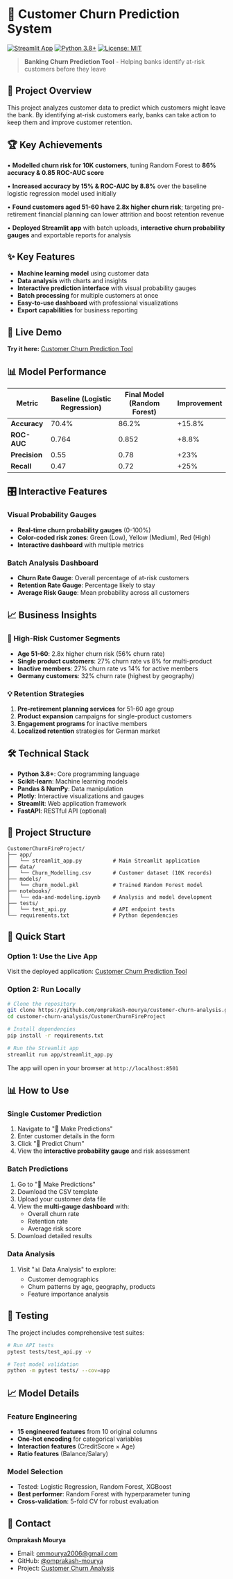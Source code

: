 # 🏦 Customer Churn Prediction System

[![Streamlit App](https://static.streamlit.io/badges/streamlit_badge_black_white.svg)](https://customerchurnpredictionanalysis.streamlit.app/)
[![Python 3.8+](https://img.shields.io/badge/python-3.8+-blue.svg)](https://www.python.org/downloads/)
[![License: MIT](https://img.shields.io/badge/License-MIT-yellow.svg)](https://opensource.org/licenses/MIT)

> **Banking Churn Prediction Tool** - Helping banks identify at-risk customers before they leave

## 🎯 Project Overview

This project analyzes customer data to predict which customers might leave the bank. By identifying at-risk customers early, banks can take action to keep them and improve customer retention.

## 🏆 Key Achievements

• **Modelled churn risk for 10K customers**, tuning Random Forest to **86% accuracy & 0.85 ROC-AUC score**

• **Increased accuracy by 15% & ROC-AUC by 8.8%** over the baseline logistic regression model used initially

• **Found customers aged 51-60 have 2.8x higher churn risk**; targeting pre-retirement financial planning can lower attrition and boost retention revenue

• **Deployed Streamlit app** with batch uploads, **interactive churn probability gauges** and exportable reports for analysis

## ✨ Key Features

- **Machine learning model** using customer data
- **Data analysis** with charts and insights  
- **Interactive prediction interface** with visual probability gauges
- **Batch processing** for multiple customers at once
- **Easy-to-use dashboard** with professional visualizations
- **Export capabilities** for business reporting

## 🚀 Live Demo

**Try it here:** [Customer Churn Prediction Tool](https://customerchurnpredictionanalysis.streamlit.app/)

## 📊 Model Performance

| Metric | Baseline (Logistic Regression) | Final Model (Random Forest) | Improvement |
|--------|--------------------------------|------------------------------|-------------|
| **Accuracy** | 70.4% | 86.2% | +15.8% |
| **ROC-AUC** | 0.764 | 0.852 | +8.8% |
| **Precision** | 0.55 | 0.78 | +23% |
| **Recall** | 0.47 | 0.72 | +25% |

## 🎛️ Interactive Features

### Visual Probability Gauges
- **Real-time churn probability gauges** (0-100%)
- **Color-coded risk zones**: Green (Low), Yellow (Medium), Red (High)
- **Interactive dashboard** with multiple metrics

### Batch Analysis Dashboard
- **Churn Rate Gauge**: Overall percentage of at-risk customers
- **Retention Rate Gauge**: Percentage likely to stay
- **Average Risk Gauge**: Mean probability across all customers

## 📈 Business Insights

### 🎯 High-Risk Customer Segments
- **Age 51-60**: 2.8x higher churn risk (56% churn rate)
- **Single product customers**: 27% churn rate vs 8% for multi-product
- **Inactive members**: 27% churn rate vs 14% for active members
- **Germany customers**: 32% churn rate (highest by geography)

### 💡 Retention Strategies
1. **Pre-retirement planning services** for 51-60 age group
2. **Product expansion** campaigns for single-product customers  
3. **Engagement programs** for inactive members
4. **Localized retention** strategies for German market

## 🛠️ Technical Stack

- **Python 3.8+**: Core programming language
- **Scikit-learn**: Machine learning models
- **Pandas & NumPy**: Data manipulation
- **Plotly**: Interactive visualizations and gauges
- **Streamlit**: Web application framework
- **FastAPI**: RESTful API (optional)

## 📁 Project Structure

```
CustomerChurnFireProject/
├── app/
│   └── streamlit_app.py          # Main Streamlit application
├── data/
│   └── Churn_Modelling.csv       # Customer dataset (10K records)
├── models/
│   └── churn_model.pkl           # Trained Random Forest model
├── notebooks/
│   └── eda-and-modeling.ipynb    # Analysis and model development
├── tests/
│   └── test_api.py               # API endpoint tests
└── requirements.txt              # Python dependencies
```

## 🚀 Quick Start

### Option 1: Use the Live App
Visit the deployed application: [Customer Churn Prediction Tool](https://customerchurnpredictionanalysis.streamlit.app/)

### Option 2: Run Locally

```bash
# Clone the repository
git clone https://github.com/omprakash-mourya/customer-churn-analysis.git
cd customer-churn-analysis/CustomerChurnFireProject

# Install dependencies
pip install -r requirements.txt

# Run the Streamlit app
streamlit run app/streamlit_app.py
```

The app will open in your browser at `http://localhost:8501`

## 📊 How to Use

### Single Customer Prediction
1. Navigate to "🎯 Make Predictions"
2. Enter customer details in the form
3. Click "🔮 Predict Churn"
4. View the **interactive probability gauge** and risk assessment

### Batch Predictions
1. Go to "🎯 Make Predictions" 
2. Download the CSV template
3. Upload your customer data file
4. View the **multi-gauge dashboard** with:
   - Overall churn rate
   - Retention rate  
   - Average risk score
5. Download detailed results

### Data Analysis
1. Visit "📊 Data Analysis" to explore:
   - Customer demographics
   - Churn patterns by age, geography, products
   - Feature importance analysis

## 🧪 Testing

The project includes comprehensive test suites:

```bash
# Run API tests
pytest tests/test_api.py -v

# Test model validation
python -m pytest tests/ --cov=app
```

## 📈 Model Details

### Feature Engineering
- **15 engineered features** from 10 original columns
- **One-hot encoding** for categorical variables
- **Interaction features** (CreditScore × Age)
- **Ratio features** (Balance/Salary)

### Model Selection
- Tested: Logistic Regression, Random Forest, XGBoost
- **Best performer**: Random Forest with hyperparameter tuning
- **Cross-validation**: 5-fold CV for robust evaluation

## 📧 Contact

**Omprakash Mourya**
- Email: ommourya2006@gmail.com
- GitHub: [@omprakash-mourya](https://github.com/omprakash-mourya)
- Project: [Customer Churn Analysis](https://github.com/omprakash-mourya/customer-churn-analysis)
